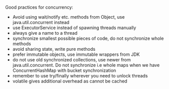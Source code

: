 Good practices for concurrency:
- Avoid using wait/notify etc. methods from Object, use java.util.concurrent instead
- use ExecutorService instead of spawning threads manually
- always give a name to a thread
- synchronize smallest possible pieces of code, do not synchronize whole methods
- avoid sharing state, write pure methods
- prefer immutable objects, use immutable wrappers from JDK
- do not use old synchronized collections, use newer from java.util.concurrent. Do not synchronize i.e whole maps when we have ConcurrentHashMap with bucket synchronization
- remember to use try/finally wherever you need to unlock threads
- volatile gives additional overhead as cannot be cached

